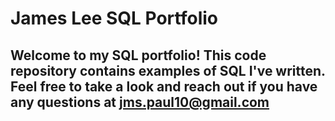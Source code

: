 # James Lee SQL Portfolio

## Welcome to my SQL portfolio! This code repository contains examples of SQL I've written. Feel free to take a look and reach out if you have any questions at jms.paul10@gmail.com
